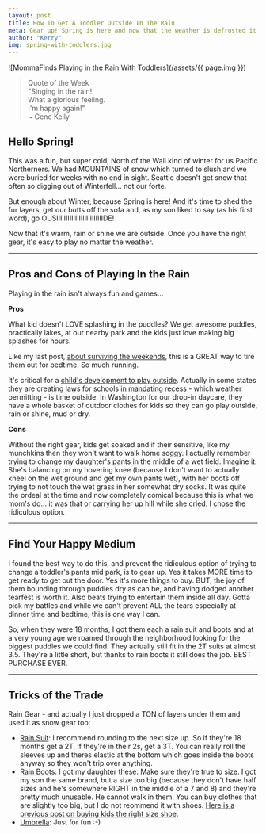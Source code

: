 ```yaml
---
layout: post
title: How To Get A Toddler Outside In The Rain
meta: Gear up! Spring is here and now that the weather is defrosted it's time to enjoy the outdoors no matter the weather, and the easiest way to do this is to have the right gear. Here's what you need.
author: "Kerry"
img: spring-with-toddlers.jpg
---
```


![MommaFinds Playing in the Rain With Toddlers](/assets/{{ page.img }})

> Quote of the Week <br> "Singing in the rain!<br>What a glorious feeling.<br>I'm happy again!"<br>~ Gene Kelly

## Hello Spring!  

This was a fun, but super cold, North of the Wall kind of winter for us Pacific Northerners. We had MOUNTAINS of snow which turned to slush and we were buried for weeks with no end in sight. Seattle doesn't get snow that often so digging out of Winterfell... not our forte. 

But enough about Winter, because Spring is here! And it's time to shed the fur layers, get our butts off the sofa and, as my son liked to say (as his first word), go OUSIIIIIIIIIIIIIIIIIIIIIIIIIDE!

Now that it's warm, rain or shine we are outside. Once you have the right gear, it's easy to play no matter the weather.

___

## Pros and Cons of Playing In the Rain

Playing in the rain isn't always fun and games...

**Pros**

What kid doesn't LOVE splashing in the puddles? We get awesome puddles, practically lakes, at our nearby park and the kids just love making big splashes for hours.

Like my last post, [about surviving the weekends](http://www.mommafinds.com/2019/03/24/how-to-survive-the-weekends/), this is a GREAT way to tire them out for bedtime. So much running.

It's critical for a [child's development to play outside](https://www.livestrong.com/article/141891-the-benefits-outdoor-play-children/). Actually in some states they are creating laws for schools [in mandating recess](https://www.edutopia.org/article/time-play-more-state-laws-require-recess) - which weather permitting - is time outside. In Washington for our drop-in daycare, they have a whole basket of outdoor clothes for kids so they can go play outside, rain or shine, mud or dry.

**Cons**

Without the right gear, kids get soaked and if their sensitive, like my munchkins then they won't want to walk home soggy. I actually remember trying to change my daughter's pants in the middle of a wet field. Imagine it. She's balancing on my hovering knee (because I don't want to actually kneel on the wet ground and get my own pants wet), with her boots off trying to not touch the wet grass in her somewhat dry socks. It was quite the ordeal at the time and now completely comical because this is what we mom's do... it was that or carrying her up hill while she cried. I chose the ridiculous option.

---

## Find Your Happy Medium

I found the best way to do this, and prevent the ridiculous option of trying to change a toddler's pants mid park, is to gear up. Yes it takes MORE time to get ready to get out the door. Yes it's more things to buy. BUT, the joy of them bounding through puddles dry as can be, and having dodged another tearfest is worth it. Also beats trying to entertain them inside all day. Gotta pick my battles and while we can't prevent ALL the tears especially at dinner time and bedtime, this is one way I can.

So, when they were 18 months, I got them each a rain suit and boots and at a very young age we roamed through the neighborhood looking for the biggest puddles we could find. They actually still fit in the 2T suits at almost 3.5. They're a little short, but thanks to rain boots it still does the job. BEST PURCHASE EVER.

---

## Tricks of the Trade

Rain Gear - and actually I just dropped a TON of layers under them and used it as snow gear too:

+ [Rain Suit](https://amzn.to/2WPhQYf): I recommend rounding to the next size up. So if they're 18 months get a 2T. If they're in their 2s, get a 3T. You can really roll the sleeves up and theres elastic at the bottom which goes inside the boots anyway so they won't trip over anything.
+ [Rain Boots](https://amzn.to/2Ul44jA): I got my daughter these. Make sure they're true to size. I got my son the same brand, but a size too big (because they don't have half sizes and he's somewhere RIGHT in the middle of a 7 and 8) and they're pretty much unusable. He cannot walk in them. You can buy clothes that are slightly too big, but I do not reommend it with shoes. [Here is a previous post on buying kids the right size shoe](http://www.mommafinds.com/2018/07/01/baby-first-shoes/).
+ [Umbrella](https://amzn.to/2WTHYBv): Just for fun :-)
